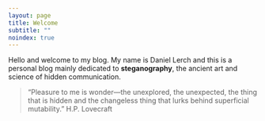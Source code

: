 ```yaml
---
layout: page
title: Welcome
subtitle: ""
noindex: true
---
```



Hello and welcome to my blog. My name is Daniel Lerch and this is a personal blog 
mainly dedicated to **steganography**, the ancient art and science of hidden communication.

> “Pleasure to me is wonder—the unexplored, the unexpected, the thing that is hidden and the changeless thing that lurks behind superficial mutability.”
> H.P. Lovecraft



